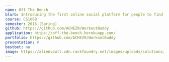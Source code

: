 ```yaml
---
name: Off The Bench
blurb: Introducing the first online social platform for people to find others to work out with! With Off the Bench, you can: Find pick-up games or ‘events’ in your area, join and search for games based on skill level, location, sport, and other filters, create games for a specific time and a place, set up a calendar to look for games while you’re away
course: CS166B
semester: 2016 (Spring)
github: https://github.com/ACHEZ9/WorkoutBuddy
application: https://off-the-bench.herokuapp.com/
portfolio: https://github.com/ACHEZ9/WorkoutBuddy
presentation: #
bestbet: no
image: https://alienvault.cdn.rackfoundry.net/images/uploads/solutions/mssp/mssp-managed-services-icon.png
---
```

